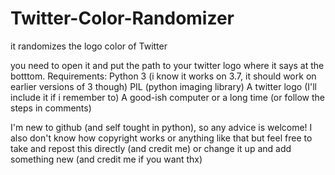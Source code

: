 # Twitter-Color-Randomizer
it randomizes the logo color of Twitter

you need to open it and put the path to your twitter logo where it says at the botttom.
Requirements:
Python 3 (i know it works on 3.7, it should work on earlier versions of 3 though)
PIL (python imaging library)
A twitter logo (I'll include it if i remember to)
A good-ish computer or a long time (or follow the steps in comments)

I'm new to github (and self tought in python), so any advice is welcome! I also don't know how copyright works or anything like that but feel free to take and repost this directly (and credit me) or change it up and add something new (and credit me if you want thx)
